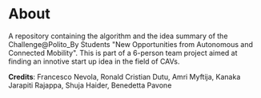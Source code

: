 # About
A repository containing the algorithm and the idea summary of the  Challenge@Polito_By Students "New Opportunities from Autonomous and Connected Mobility". This is part of a 6-person team project aimed at finding an innotive start up idea in the field of CAVs.

**Credits**: Francesco Nevola, Ronald Cristian Dutu, Amri Myftija, Kanaka Jarapiti Rajappa, Shuja Haider, Benedetta Pavone
